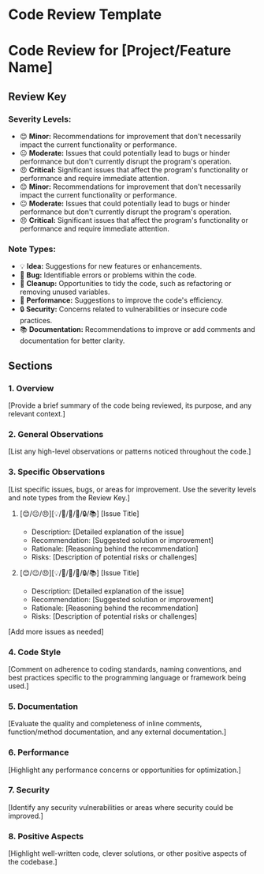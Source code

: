 # Code Review Template

# Code Review for [Project/Feature Name]

## Review Key

### Severity Levels:

- 😊 **Minor:** Recommendations for improvement that don't necessarily impact the current functionality or performance.
- 😐 **Moderate:** Issues that could potentially lead to bugs or hinder performance but don't currently disrupt the program's operation.
- 😠 **Critical:** Significant issues that affect the program's functionality or performance and require immediate attention.
- 😊 **Minor:** Recommendations for improvement that don't necessarily impact the current functionality or performance.
- 😐 **Moderate:** Issues that could potentially lead to bugs or hinder performance but don't currently disrupt the program's operation.
- 😠 **Critical:** Significant issues that affect the program's functionality or performance and require immediate attention.

### Note Types:

- 💡 **Idea:** Suggestions for new features or enhancements.
- 🐛 **Bug:** Identifiable errors or problems within the code.
- 🧹 **Cleanup:** Opportunities to tidy the code, such as refactoring or removing unused variables.
- 🚀 **Performance:** Suggestions to improve the code's efficiency.
- 🔒 **Security:** Concerns related to vulnerabilities or insecure code practices.
- 📚 **Documentation:** Recommendations to improve or add comments and documentation for better clarity.
 
## Sections

### 1. Overview

[Provide a brief summary of the code being reviewed, its purpose, and any relevant context.]

### 2. General Observations

[List any high-level observations or patterns noticed throughout the code.]

### 3. Specific Observations

[List specific issues, bugs, or areas for improvement. Use the severity levels and note types from the Review Key.]

1. [😊/😐/😠][💡/🐛/🧹/🚀/🔒/📚] [Issue Title]
   - Description: [Detailed explanation of the issue]
   - Recommendation: [Suggested solution or improvement]
   - Rationale: [Reasoning behind the recommendation]
   - Risks: [Description of potential risks or challenges]

2. [😊/😐/😠][💡/🐛/🧹/🚀/🔒/📚] [Issue Title]
    - Description: [Detailed explanation of the issue]
    - Recommendation: [Suggested solution or improvement]
   - Rationale: [Reasoning behind the recommendation]
   - Risks: [Description of potential risks or challenges]

[Add more issues as needed]

### 4. Code Style

[Comment on adherence to coding standards, naming conventions, and best practices specific to the programming language or framework being used.]

### 5. Documentation

[Evaluate the quality and completeness of inline comments, function/method documentation, and any external documentation.]

### 6. Performance

[Highlight any performance concerns or opportunities for optimization.]

### 7. Security

[Identify any security vulnerabilities or areas where security could be improved.]

### 8. Positive Aspects

[Highlight well-written code, clever solutions, or other positive aspects of the codebase.]
